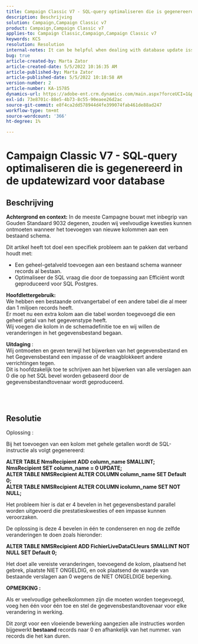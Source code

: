 ```yaml
---
title: Campaign Classic V7 - SQL-query optimaliseren die is gegenereerd in de updatewizard voor database
description: Beschrijving
solution: Campaign,Campaign Classic v7
product: Campaign,Campaign Classic v7
applies-to: Campaign Classic,Campaign,Campaign Classic v7
keywords: KCS
resolution: Resolution
internal-notes: It can be helpful when dealing with database update issues with big tables
bug: true
article-created-by: Marta Zator
article-created-date: 5/5/2022 10:16:35 AM
article-published-by: Marta Zator
article-published-date: 5/5/2022 10:18:58 AM
version-number: 2
article-number: KA-15785
dynamics-url: https://adobe-ent.crm.dynamics.com/main.aspx?forceUCI=1&pagetype=entityrecord&etn=knowledgearticle&id=e810bb6a-5ccc-ec11-a7b5-6045bd00dbbc
exl-id: 73e8701c-88e5-4b73-8c55-90eaee26d2ac
source-git-commit: e8f4ca2dd578944d4fe399074fab461de88ad247
workflow-type: tm+mt
source-wordcount: '366'
ht-degree: 1%

---
```


# Campaign Classic V7 - SQL-query optimaliseren die is gegenereerd in de updatewizard voor database

## Beschrijving


<b>Achtergrond en context:</b>
In de meeste Campagne bouwt met inbegrip van Gouden Standaard 9032 degenen, zouden wij veelvoudige kwesties kunnen ontmoeten wanneer het toevoegen van nieuwe kolommen aan een bestaand schema.

Dit artikel heeft tot doel een specifiek probleem aan te pakken dat verband houdt met:

- Een geheel-getalveld toevoegen aan een bestaand schema wanneer records al bestaan.
- Optimaliseer de SQL vraag die door de toepassing aan Efficiënt wordt geproduceerd voor SQL Postgres.


<b>Hoofdlettergebruik:</b> 
<br>We hebben een bestaande ontvangertabel of een andere tabel die al meer dan 1 miljoen records heeft.
<br>Er moet nu een extra kolom aan die tabel worden toegevoegd die een geheel getal van het gegevenstype heeft.
<br>Wij voegen die kolom in de schemadefinitie toe en wij willen de veranderingen in het gegevensbestand begaan.

<b>Uitdaging </b>:
<br>Wij ontmoeten en geven terwijl het bijwerken van het gegevensbestand en het Gegevensbestand een impasse of de vraagblokkeert andere verrichtingen tegen.
<br>Dit is hoofdzakelijk toe te schrijven aan het bijwerken van alle verslagen aan 0 die op het SQL bevel worden gebaseerd door de gegevensbestandtovenaar wordt geproduceerd.


<br> <br>

## Resolutie


Oplossing :

Bij het toevoegen van een kolom met gehele getallen wordt de SQL-instructie als volgt gegenereerd:

<b>ALTER TABLE NmsRecipient ADD column_name SMALLINT;
<br>NmsRecipient SET column_name = 0 UPDATE;
<br>ALTER TABLE NMSRecipient ALTER COLUMN column_name SET Default 0;
<br>ALTER TABLE NMSRecipient ALTER COLUMN icolumn_name SET NOT NULL;</b>

Het probleem hier is dat er 4 bevelen in het gegevensbestand parallel worden uitgevoerd die prestatieskwesties of een impasse kunnen veroorzaken.

De oplossing is deze 4 bevelen in één te condenseren en nog de zelfde veranderingen te doen zoals hieronder:

<b>ALTER TABLE NMSRecipient ADD FichierLiveDataCLIeurs SMALLINT NOT NULL SET Default 0;</b>

Het doet alle vereiste veranderingen, toevoegend de kolom, plaatsend het gebrek, plaatste NIET ONGELDIG, en ook plaatsend de waarde van bestaande verslagen aan 0 wegens de NIET ONGELDIGE beperking.



<b>OPMERKING :</b>

Als er veelvoudige geheelkolommen zijn die moeten worden toegevoegd, voeg hen één voor één toe en stel de gegevensbestandtovenaar voor elke verandering in werking.

Dit zorgt voor een vloeiende bewerking aangezien alle instructies worden bijgewerkt <b>bestaand </b>records naar 0 en afhankelijk van het nummer. van records die het kan duren.
